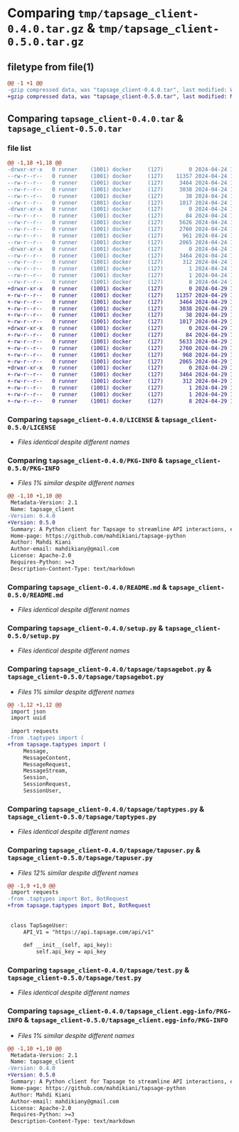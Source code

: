# Comparing `tmp/tapsage_client-0.4.0.tar.gz` & `tmp/tapsage_client-0.5.0.tar.gz`

## filetype from file(1)

```diff
@@ -1 +1 @@
-gzip compressed data, was "tapsage_client-0.4.0.tar", last modified: Wed Apr 24 13:26:48 2024, max compression
+gzip compressed data, was "tapsage_client-0.5.0.tar", last modified: Mon Apr 29 14:25:32 2024, max compression
```

## Comparing `tapsage_client-0.4.0.tar` & `tapsage_client-0.5.0.tar`

### file list

```diff
@@ -1,18 +1,18 @@
-drwxr-xr-x   0 runner    (1001) docker     (127)        0 2024-04-24 13:26:48.546369 tapsage_client-0.4.0/
--rw-r--r--   0 runner    (1001) docker     (127)    11357 2024-04-24 13:26:40.000000 tapsage_client-0.4.0/LICENSE
--rw-r--r--   0 runner    (1001) docker     (127)     3464 2024-04-24 13:26:48.546369 tapsage_client-0.4.0/PKG-INFO
--rw-r--r--   0 runner    (1001) docker     (127)     3038 2024-04-24 13:26:40.000000 tapsage_client-0.4.0/README.md
--rw-r--r--   0 runner    (1001) docker     (127)       38 2024-04-24 13:26:48.546369 tapsage_client-0.4.0/setup.cfg
--rw-r--r--   0 runner    (1001) docker     (127)     1017 2024-04-24 13:26:40.000000 tapsage_client-0.4.0/setup.py
-drwxr-xr-x   0 runner    (1001) docker     (127)        0 2024-04-24 13:26:48.542369 tapsage_client-0.4.0/tapsage/
--rw-r--r--   0 runner    (1001) docker     (127)       84 2024-04-24 13:26:40.000000 tapsage_client-0.4.0/tapsage/__init__.py
--rw-r--r--   0 runner    (1001) docker     (127)     5626 2024-04-24 13:26:40.000000 tapsage_client-0.4.0/tapsage/tapsagebot.py
--rw-r--r--   0 runner    (1001) docker     (127)     2760 2024-04-24 13:26:40.000000 tapsage_client-0.4.0/tapsage/taptypes.py
--rw-r--r--   0 runner    (1001) docker     (127)      961 2024-04-24 13:26:40.000000 tapsage_client-0.4.0/tapsage/tapuser.py
--rw-r--r--   0 runner    (1001) docker     (127)     2065 2024-04-24 13:26:40.000000 tapsage_client-0.4.0/tapsage/test.py
-drwxr-xr-x   0 runner    (1001) docker     (127)        0 2024-04-24 13:26:48.546369 tapsage_client-0.4.0/tapsage_client.egg-info/
--rw-r--r--   0 runner    (1001) docker     (127)     3464 2024-04-24 13:26:48.000000 tapsage_client-0.4.0/tapsage_client.egg-info/PKG-INFO
--rw-r--r--   0 runner    (1001) docker     (127)      312 2024-04-24 13:26:48.000000 tapsage_client-0.4.0/tapsage_client.egg-info/SOURCES.txt
--rw-r--r--   0 runner    (1001) docker     (127)        1 2024-04-24 13:26:48.000000 tapsage_client-0.4.0/tapsage_client.egg-info/dependency_links.txt
--rw-r--r--   0 runner    (1001) docker     (127)        1 2024-04-24 13:26:48.000000 tapsage_client-0.4.0/tapsage_client.egg-info/not-zip-safe
--rw-r--r--   0 runner    (1001) docker     (127)        8 2024-04-24 13:26:48.000000 tapsage_client-0.4.0/tapsage_client.egg-info/top_level.txt
+drwxr-xr-x   0 runner    (1001) docker     (127)        0 2024-04-29 14:25:32.627716 tapsage_client-0.5.0/
+-rw-r--r--   0 runner    (1001) docker     (127)    11357 2024-04-29 14:25:28.000000 tapsage_client-0.5.0/LICENSE
+-rw-r--r--   0 runner    (1001) docker     (127)     3464 2024-04-29 14:25:32.627716 tapsage_client-0.5.0/PKG-INFO
+-rw-r--r--   0 runner    (1001) docker     (127)     3038 2024-04-29 14:25:28.000000 tapsage_client-0.5.0/README.md
+-rw-r--r--   0 runner    (1001) docker     (127)       38 2024-04-29 14:25:32.627716 tapsage_client-0.5.0/setup.cfg
+-rw-r--r--   0 runner    (1001) docker     (127)     1017 2024-04-29 14:25:28.000000 tapsage_client-0.5.0/setup.py
+drwxr-xr-x   0 runner    (1001) docker     (127)        0 2024-04-29 14:25:32.623716 tapsage_client-0.5.0/tapsage/
+-rw-r--r--   0 runner    (1001) docker     (127)       84 2024-04-29 14:25:28.000000 tapsage_client-0.5.0/tapsage/__init__.py
+-rw-r--r--   0 runner    (1001) docker     (127)     5633 2024-04-29 14:25:28.000000 tapsage_client-0.5.0/tapsage/tapsagebot.py
+-rw-r--r--   0 runner    (1001) docker     (127)     2760 2024-04-29 14:25:28.000000 tapsage_client-0.5.0/tapsage/taptypes.py
+-rw-r--r--   0 runner    (1001) docker     (127)      968 2024-04-29 14:25:28.000000 tapsage_client-0.5.0/tapsage/tapuser.py
+-rw-r--r--   0 runner    (1001) docker     (127)     2065 2024-04-29 14:25:28.000000 tapsage_client-0.5.0/tapsage/test.py
+drwxr-xr-x   0 runner    (1001) docker     (127)        0 2024-04-29 14:25:32.627716 tapsage_client-0.5.0/tapsage_client.egg-info/
+-rw-r--r--   0 runner    (1001) docker     (127)     3464 2024-04-29 14:25:32.000000 tapsage_client-0.5.0/tapsage_client.egg-info/PKG-INFO
+-rw-r--r--   0 runner    (1001) docker     (127)      312 2024-04-29 14:25:32.000000 tapsage_client-0.5.0/tapsage_client.egg-info/SOURCES.txt
+-rw-r--r--   0 runner    (1001) docker     (127)        1 2024-04-29 14:25:32.000000 tapsage_client-0.5.0/tapsage_client.egg-info/dependency_links.txt
+-rw-r--r--   0 runner    (1001) docker     (127)        1 2024-04-29 14:25:32.000000 tapsage_client-0.5.0/tapsage_client.egg-info/not-zip-safe
+-rw-r--r--   0 runner    (1001) docker     (127)        8 2024-04-29 14:25:32.000000 tapsage_client-0.5.0/tapsage_client.egg-info/top_level.txt
```

### Comparing `tapsage_client-0.4.0/LICENSE` & `tapsage_client-0.5.0/LICENSE`

 * *Files identical despite different names*

### Comparing `tapsage_client-0.4.0/PKG-INFO` & `tapsage_client-0.5.0/PKG-INFO`

 * *Files 1% similar despite different names*

```diff
@@ -1,10 +1,10 @@
 Metadata-Version: 2.1
 Name: tapsage_client
-Version: 0.4.0
+Version: 0.5.0
 Summary: A Python client for Tapsage to streamline API interactions, enabling easy management and customization of AI-driven chatbots and image models.
 Home-page: https://github.com/mahdikiani/tapsage-python
 Author: Mahdi Kiani
 Author-email: mahdikiany@gmail.com
 License: Apache-2.0
 Requires-Python: >=3
 Description-Content-Type: text/markdown
```

### Comparing `tapsage_client-0.4.0/README.md` & `tapsage_client-0.5.0/README.md`

 * *Files identical despite different names*

### Comparing `tapsage_client-0.4.0/setup.py` & `tapsage_client-0.5.0/setup.py`

 * *Files identical despite different names*

### Comparing `tapsage_client-0.4.0/tapsage/tapsagebot.py` & `tapsage_client-0.5.0/tapsage/tapsagebot.py`

 * *Files 1% similar despite different names*

```diff
@@ -1,12 +1,12 @@
 import json
 import uuid
 
 import requests
-from .taptypes import (
+from tapsage.taptypes import (
     Message,
     MessageContent,
     MessageRequest,
     MessageStream,
     Session,
     SessionRequest,
     SessionUser,
```

### Comparing `tapsage_client-0.4.0/tapsage/taptypes.py` & `tapsage_client-0.5.0/tapsage/taptypes.py`

 * *Files identical despite different names*

### Comparing `tapsage_client-0.4.0/tapsage/tapuser.py` & `tapsage_client-0.5.0/tapsage/tapuser.py`

 * *Files 12% similar despite different names*

```diff
@@ -1,9 +1,9 @@
 import requests
-from .taptypes import Bot, BotRequest
+from tapsage.taptypes import Bot, BotRequest
 
 
 class TapSageUser:
     API_V1 = "https://api.tapsage.com/api/v1"
 
     def __init__(self, api_key):
         self.api_key = api_key
```

### Comparing `tapsage_client-0.4.0/tapsage/test.py` & `tapsage_client-0.5.0/tapsage/test.py`

 * *Files identical despite different names*

### Comparing `tapsage_client-0.4.0/tapsage_client.egg-info/PKG-INFO` & `tapsage_client-0.5.0/tapsage_client.egg-info/PKG-INFO`

 * *Files 1% similar despite different names*

```diff
@@ -1,10 +1,10 @@
 Metadata-Version: 2.1
 Name: tapsage_client
-Version: 0.4.0
+Version: 0.5.0
 Summary: A Python client for Tapsage to streamline API interactions, enabling easy management and customization of AI-driven chatbots and image models.
 Home-page: https://github.com/mahdikiani/tapsage-python
 Author: Mahdi Kiani
 Author-email: mahdikiany@gmail.com
 License: Apache-2.0
 Requires-Python: >=3
 Description-Content-Type: text/markdown
```

